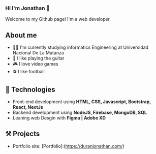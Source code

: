 ### Hi I'm Jonathan 👋

Welcome to my Github page! I'm a web developer.  

## About me 
* 👨‍🎓 I'm currently studying informatics Engineering at Universidad Nacional De La Matanza
* 🎸 I like playing the guitar
* 🎮 I love video games
* ⚽ I like football

## 🧠 Technologies
* Front-end development using **HTML, CSS, Javascript, Bootstrap, React, NextJs**
* Backend development using **NodeJS, Firebase, MongoDB, SQL**
* Leaning web Desgin with **Figma | Adobe XD**

## ⚒ Projects
* Portfolio site: [Portfolio]:(https://duranjonathan.com/)

